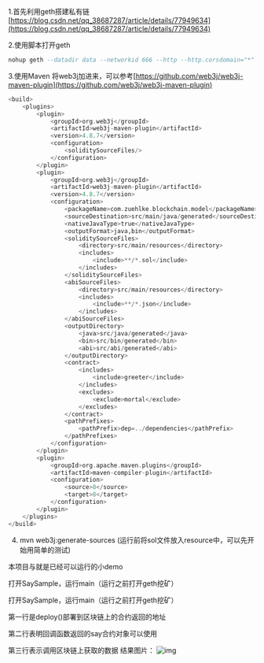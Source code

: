 1.首先利用geth搭建私有链 [https://blog.csdn.net/qq_38687287/article/details/77949634](https://blog.csdn.net/qq_38687287/article/details/77949634)

2.使用脚本打开geth  

```haskell
nohup geth --datadir data --networkid 666 --http --http.corsdomain="*" --http.port 8545 --http.addr "0.0.0.0" --http.api db,web3,eth,debug,personal,net,miner,admin --allow-insecure-unlock --rpc.allow-unprotected-txs  --port 30303  --dev --dev.period 1  2>./console.log &
```
3.使用Maven 将web3j加进来，可以参考[https://github.com/web3j/web3j-maven-plugin](https://github.com/web3j/web3j-maven-plugin)
```haskell
<build>
    <plugins>
        <plugin>
            <groupId>org.web3j</groupId>
            <artifactId>web3j-maven-plugin</artifactId>
            <version>4.8.7</version>
            <configuration>
                <soliditySourceFiles/>
            </configuration>
        </plugin>
        <plugin>
            <groupId>org.web3j</groupId>
            <artifactId>web3j-maven-plugin</artifactId>
            <version>4.8.7</version>
            <configuration>
                <packageName>com.zuehlke.blockchain.model</packageName>
                <sourceDestination>src/main/java/generated</sourceDestination>
                <nativeJavaType>true</nativeJavaType>
                <outputFormat>java,bin</outputFormat>
                <soliditySourceFiles>
                    <directory>src/main/resources</directory>
                    <includes>
                        <include>**/*.sol</include>
                    </includes>
                </soliditySourceFiles>
                <abiSourceFiles>
                    <directory>src/main/resources</directory>
                    <includes>
                        <include>**/*.json</include>
                    </includes>
                </abiSourceFiles>
                <outputDirectory>
                    <java>src/java/generated</java>
                    <bin>src/bin/generated</bin>
                    <abi>src/abi/generated</abi>
                </outputDirectory>
                <contract>
                    <includes>
                        <include>greeter</include>
                    </includes>
                    <excludes>
                        <exclude>mortal</exclude>
                    </excludes>
                </contract>
                <pathPrefixes>
                    <pathPrefix>dep=../dependencies</pathPrefix>
                </pathPrefixes>
            </configuration>
        </plugin>
        <plugin>
            <groupId>org.apache.maven.plugins</groupId>
            <artifactId>maven-compiler-plugin</artifactId>
            <configuration>
                <source>8</source>
                <target>8</target>
            </configuration>
        </plugin>
    </plugins>
</build>
```
4. mvn web3j:generate-sources (运行前将sol文件放入resource中，可以先开始用简单的测试)

本项目与就是已经可以运行的小demo

打开SaySample，运行main（运行之前打开geth挖矿）

 打开SaySample，运行main（运行之前打开geth挖矿）

第一行是deploy()部署到区块链上的合约返回的地址

第二行表明回调函数返回的say合约对象可以使用

第三行表示调用区块链上获取的数据
结果图片：
 ![img](https://uploader.shimo.im/f/Df26NSshLFbm8QdL.png!thumbnail?accessToken=eyJhbGciOiJIUzI1NiIsImtpZCI6ImRlZmF1bHQiLCJ0eXAiOiJKV1QifQ.eyJhdWQiOiJhY2Nlc3NfcmVzb3VyY2UiLCJleHAiOjE2MzQ4MDI2MDYsImciOiJQR0RLVlBjV1BwVENqcnZrIiwiaWF0IjoxNjM0ODAyMzA2LCJ1c2VySWQiOjY0NDc3MDA4fQ.fge_2TT_ZNzknzH9XsDaZC1qw6l08x5s9uKrbjjV6Os)

